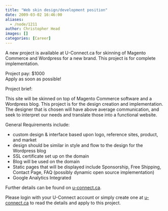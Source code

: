 ```yaml
---
title: "Web skin design/development position"
date: 2009-03-02 16:46:00
aliases:
  - /node/1211
author: Christopher Head
images: []
categories: [Career]
---
```


A new project is available at U-Connect.ca for skinning of Magento Commerce and Wordpress for a new brand. This project is for complete implementation.

Project pay: $1000 \
Apply as soon as possible!

Project brief:

This site will be skinned on top of Magento Commerce software and a Wordpress blog. This project is for the design creation and implementation. The designer that is chosen will have above average communication, and seek to interpret our needs and translate those into a functional website.

General Requirements include:

- custom design & interface based upon logo, reference sites, product, and market
- design should be similar in style and flow to the design for the Wordpress blog
- SSL certificate set up on the domain
- Blog will be used on the domain
- Static pages that will be displayed include Sponsorship, Free Shipping, Contact Page, FAQ (possibly dynamic open source implementation)
- Google Analytics Integrated

Further details can be found on [u-connect.ca](http://u-connect.ca/).

Please login with your U-Connect account or simply create one at [u-connect.ca](http://u-connect.ca/) to read the details and apply to this project.
